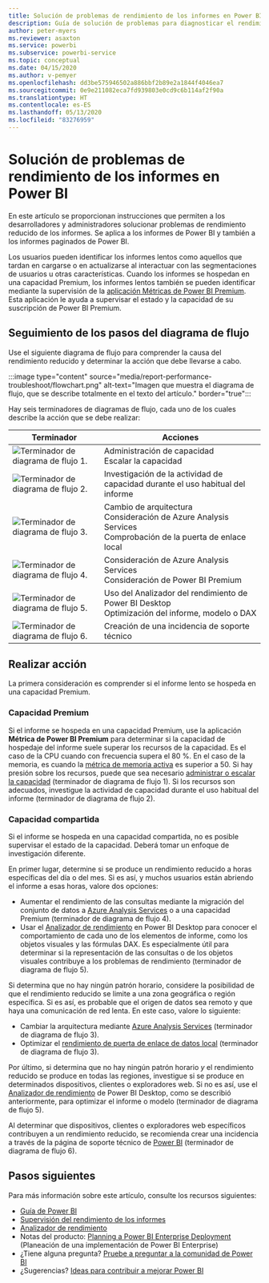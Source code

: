 ```yaml
---
title: Solución de problemas de rendimiento de los informes en Power BI
description: Guía de solución de problemas para diagnosticar el rendimiento reducido de los informes en Power BI.
author: peter-myers
ms.reviewer: asaxton
ms.service: powerbi
ms.subservice: powerbi-service
ms.topic: conceptual
ms.date: 04/15/2020
ms.author: v-pemyer
ms.openlocfilehash: dd3be575946502a886bbf2b89e2a1844f4046ea7
ms.sourcegitcommit: 0e9e211082eca7fd939803e0cd9c6b114af2f90a
ms.translationtype: HT
ms.contentlocale: es-ES
ms.lasthandoff: 05/13/2020
ms.locfileid: "83276959"
---
```

# <a name="troubleshoot-report-performance-in-power-bi"></a>Solución de problemas de rendimiento de los informes en Power BI

En este artículo se proporcionan instrucciones que permiten a los desarrolladores y administradores solucionar problemas de rendimiento reducido de los informes. Se aplica a los informes de Power BI y también a los informes paginados de Power BI.

Los usuarios pueden identificar los informes lentos como aquellos que tardan en cargarse o en actualizarse al interactuar con las segmentaciones de usuarios u otras características. Cuando los informes se hospedan en una capacidad Premium, los informes lentos también se pueden identificar mediante la supervisión de la [aplicación Métricas de Power BI Premium](../admin/service-admin-premium-monitor-capacity.md). Esta aplicación le ayuda a supervisar el estado y la capacidad de su suscripción de Power BI Premium.

## <a name="follow-flowchart-steps"></a>Seguimiento de los pasos del diagrama de flujo

Use el siguiente diagrama de flujo para comprender la causa del rendimiento reducido y determinar la acción que debe llevarse a cabo.

:::image type="content" source="media/report-performance-troubleshoot/flowchart.png" alt-text="Imagen que muestra el diagrama de flujo, que se describe totalmente en el texto del artículo." border="true":::

Hay seis terminadores de diagramas de flujo, cada uno de los cuales describe la acción que se debe realizar:

|Terminador|Acciones|
|---------|---------|
|![Terminador de diagrama de flujo 1.](media/common/icon-01-red-30x30.png)|Administración de capacidad<br />Escalar la capacidad |
|![Terminador de diagrama de flujo 2.](media/common/icon-02-red-30x30.png)|Investigación de la actividad de capacidad durante el uso habitual del informe|
|![Terminador de diagrama de flujo 3.](media/common/icon-03-red-30x30.png)|Cambio de arquitectura<br />Consideración de Azure Analysis Services<br />Comprobación de la puerta de enlace local|
|![Terminador de diagrama de flujo 4.](media/common/icon-04-red-30x30.png)|Consideración de Azure Analysis Services<br />Consideración de Power BI Premium|
|![Terminador de diagrama de flujo 5.](media/common/icon-05-red-30x30.png)|Uso del Analizador del rendimiento de Power BI Desktop<br />Optimización del informe, modelo o DAX|
|![Terminador de diagrama de flujo 6.](media/common/icon-06-red-30x30.png)|Creación de una incidencia de soporte técnico|

## <a name="take-action"></a>Realizar acción

La primera consideración es comprender si el informe lento se hospeda en una capacidad Premium.

### <a name="premium-capacity"></a>Capacidad Premium

Si el informe se hospeda en una capacidad Premium, use la aplicación **Métrica de Power BI Premium** para determinar si la capacidad de hospedaje del informe suele superar los recursos de la capacidad. Es el caso de la CPU cuando con frecuencia supera el 80 %. En el caso de la memoria, es cuando la [métrica de memoria activa](../admin/service-premium-metrics-app.md#the-active-memory-metric) es superior a 50. Si hay presión sobre los recursos, puede que sea necesario [administrar o escalar la capacidad](../admin/service-admin-premium-manage.md) (terminador de diagrama de flujo 1). Si los recursos son adecuados, investigue la actividad de capacidad durante el uso habitual del informe (terminador de diagrama de flujo 2).

### <a name="shared-capacity"></a>Capacidad compartida

Si el informe se hospeda en una capacidad compartida, no es posible supervisar el estado de la capacidad. Deberá tomar un enfoque de investigación diferente.

En primer lugar, determine si se produce un rendimiento reducido a horas específicas del día o del mes. Si es así, y muchos usuarios están abriendo el informe a esas horas, valore dos opciones:

- Aumentar el rendimiento de las consultas mediante la migración del conjunto de datos a [Azure Analysis Services](/azure/analysis-services/analysis-services-overview) o a una capacidad Premium (terminador de diagrama de flujo 4).
- Usar el [Analizador de rendimiento](../create-reports/desktop-performance-analyzer.md) en Power BI Desktop para conocer el comportamiento de cada uno de los elementos de informe, como los objetos visuales y las fórmulas DAX. Es especialmente útil para determinar si la representación de las consultas o de los objetos visuales contribuye a los problemas de rendimiento (terminador de diagrama de flujo 5).

Si determina que no hay ningún patrón horario, considere la posibilidad de que el rendimiento reducido se limite a una zona geográfica o región específica. Si es así, es probable que el origen de datos sea remoto y que haya una comunicación de red lenta. En este caso, valore lo siguiente:

- Cambiar la arquitectura mediante [Azure Analysis Services](/azure/analysis-services/analysis-services-overview) (terminador de diagrama de flujo 3).
- Optimizar el [rendimiento de puerta de enlace de datos local](/data-integration/gateway/service-gateway-performance) (terminador de diagrama de flujo 3).

Por último, si determina que no hay ningún patrón horario _y_ el rendimiento reducido se produce en todas las regiones, investigue si se produce en determinados dispositivos, clientes o exploradores web. Si no es así, use el [Analizador de rendimiento](../create-reports/desktop-performance-analyzer.md) de Power BI Desktop, como se describió anteriormente, para optimizar el informe o modelo (terminador de diagrama de flujo 5).

Al determinar que dispositivos, clientes o exploradores web específicos contribuyen a un rendimiento reducido, se recomienda crear una incidencia a través de la página de soporte técnico de [Power BI](https://powerbi.microsoft.com/support/) (terminador de diagrama de flujo 6).

## <a name="next-steps"></a>Pasos siguientes

Para más información sobre este artículo, consulte los recursos siguientes:

- [Guía de Power BI](index.yml)
- [Supervisión del rendimiento de los informes](monitor-report-performance.md)
- [Analizador de rendimiento](../create-reports/desktop-performance-analyzer.md)
- Notas del producto: [Planning a Power BI Enterprise Deployment](https://go.microsoft.com/fwlink/?linkid=2057861) (Planeación de una implementación de Power BI Enterprise)
- ¿Tiene alguna pregunta? [Pruebe a preguntar a la comunidad de Power BI](https://community.powerbi.com/)
- ¿Sugerencias? [Ideas para contribuir a mejorar Power BI](https://ideas.powerbi.com/)
